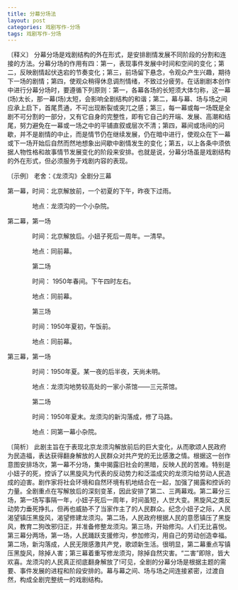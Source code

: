 ```yaml
---
title: 分幕分场法
layout: post
categories: 戏剧写作-分场
tags: 戏剧写作-分场
---
```


〔释义〕 分幕分场是戏剧结构的外在形式，是安排剧情发展不同阶段的分割和连接的方法。分幕分场的作用有四：第一，表现事件发展中时间和空间的变化；第二，反映剧情起伏迭宕的节奏变化；第三，前场留下悬念，令观众产生兴趣，期待下一场的剧情；第四，使观众稍得休息调剂情绪，不致过分疲劳。在话剧剧本创作中进行分幕分场时，要遵循下列原则：第一，各幕各场的长短须大体匀称，这一幕(场)太长，那一幕(场)太短，会影响全剧结构的和谐；第二，幕与幕、场与场之间应承上启下，首尾贯通，不可出现断裂或突兀之感；第三，每一幕或每一场既是全剧不可分割的一部分，又有它自身的完整性，即有它自己的开端、发展、高潮和结尾，努力避免在一幕或一场之中的平铺直叙或层次不清；第四，幕间或场间的问歇，并不是剧情的中止，而是情节仍在继续发展，仍在暗中进行，使观众在下一幕或下一场开始后自然而然地想象出间歇中剧情发生的变化；第五，以上各条中须依据人物性格和故事情节发展变化的阶段来安排。也就是说，分幕分场虽是戏剧结构的外在形式，但必须服务于戏剧内容的表现。

〔示例〕 老舍：《龙须沟》全剧分三幕

第一幕，时间：北京解放前，一个初夏的下午，昨夜下过雨。

　　　　地点：龙须沟的一个小杂院。

第二幕，第一场

　　　　时间：北京解放后。小妞子死后一周年。一清早。

　　　　地点：同前幕。

　　　　第二场

　　　　时间： 1950年春间。下午四时左右。

　　　　地点：同前幕。

　　　　第三场

　　　　时间：1950年夏初，午饭前。

　　　　地点：同前幕。

第三幕，第一场

　　　　时间：1950年夏。某一夜的后半夜，天尚未明。

　　　　地点：龙须沟地势较高处的一家小茶馆——三元茶馆。

　　　　第二场

　　　　时间：1950年夏末。龙须沟的新沟落成，修了马路。

　　　　地点：同第一幕小杂院。

〔简析〕 此剧主旨在于表现北京龙须沟解放前后的巨大变化，从而歌颂人民政府为民造福，表达获得翻身解放的人民群众对共产党的无比感激之情。根据这一创作意图安排场次，第一幕不分场，集中揭露旧社会的黑暗，反映人民的苦难。特别是小妞子的死，控诉了以黑旋风为代表的反动势力和泛滥成灾的龙须沟给劳动人民造成的迫害。剧作家将社会环境和自然环境有机地结合在一起，加强了揭露和控诉的力量。全剧重点在写解放后的深刻变革，因此安排了第二、三两幕戏。第二幕分三场，第一场写事隔一年，小妞子死后一周年，时间虽短，人世大变。黑旋风之类反动势力垂死挣扎，但再也威胁不了当家作主了的人民群众。纪念小妞子之际，人民渴望镇压黑旋风，渴望修建龙须沟。第二场，人民政府根据人民的意愿镇压了黑旋风，教育二狗改邪归正，并准备修整龙须沟。第三场，开始修沟。人们无比喜悦。第三幕分两场，第一场，人民踊跃支援修沟，参加修沟，用自己的劳动创造幸福。第二场，新沟落成，人民无限感激共产党，歌颂新生活。很明显，第二幕重点写镇压黑旋风，除掉人害；第三幕着重写修龙须沟，除掉自然灾害。“二害”即除，皆大欢喜。龙须沟的人民真正彻底翻身解放了!可见，全剧的分幕分场是根据主题的需要、事件发展的进程和阶段安排的。幕与幕之间、场与场之间连接紧密，过渡自然，构成全剧完整统一的戏剧结构。 